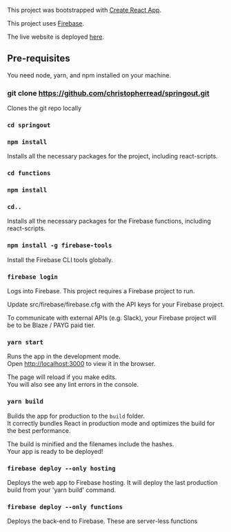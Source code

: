 This project was bootstrapped with [Create React App](https://github.com/facebook/create-react-app).

This project uses [Firebase](https://firebase.google.com/).

The live website is deployed [here](https://springout.org/).

## Pre-requisites

You need node, yarn, and npm installed on your machine.

### git clone https://github.com/christopherread/springout.git

Clones the git repo locally

### `cd springout`
### `npm install`

Installs all the necessary packages for the project, including react-scripts.


### `cd functions`
### `npm install`
### `cd..`

Installs all the necessary packages for the Firebase functions, including react-scripts.

### `npm install -g firebase-tools`

Install the Firebase CLI tools globally.

### `firebase login`

Logs into Firebase. This project requires a Firebase project to run.

Update src/firebase/firebase.cfg with the API keys for your Firebase project.

To communicate with external APIs (e.g. Slack), your Firebase project will be to be Blaze / PAYG paid tier.

### `yarn start`

Runs the app in the development mode.<br />
Open [http://localhost:3000](http://localhost:3000) to view it in the browser.

The page will reload if you make edits.<br />
You will also see any lint errors in the console.

### `yarn build`

Builds the app for production to the `build` folder.<br />
It correctly bundles React in production mode and optimizes the build for the best performance.

The build is minified and the filenames include the hashes.<br />
Your app is ready to be deployed!

### `firebase deploy --only hosting`

Deploys the web app to Firebase hosting. It will deploy the last production build from your 'yarn build' command.

### `firebase deploy --only functions`

Deploys the back-end to Firebase. These are server-less functions
